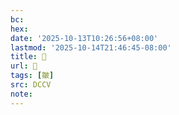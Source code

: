 ```yaml
---
bc:
hex:
date: '2025-10-13T10:26:56+08:00'
lastmod: '2025-10-14T21:46:45-08:00'
title: 􀶷
url: 􀶷
tags: [皺]
src: DCCV
note:
---
```

